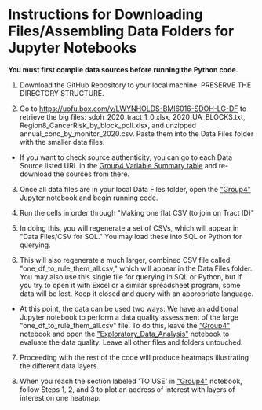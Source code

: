 # Instructions for Downloading Files/Assembling Data Folders for Jupyter Notebooks

**You must first compile data sources before running the Python code.** 

1. Download the GitHub Repository to your local machine. PRESERVE THE DIRECTORY STRUCTURE.

2. Go to https://uofu.box.com/v/LWYNHOLDS-BMI6016-SDOH-LG-DF to retrieve the big files: sdoh_2020_tract_1_0.xlsx, 2020_UA_BLOCKS.txt, Region8_CancerRisk_by_block_poll.xlsx, and unzipped annual_conc_by_monitor_2020.csv. Paste them into the Data Files folder with the smaller data files.
   
- If you want to check source authenticity, you can go to each Data Source listed URL in the [Group4 Variable Summary table](https://github.com/lwynholds/BMI6016_SDOH/blob/main/Final%20Deliverable/Group4%20Variable%20Summary.xlsx ) and re-download the sources from there. 

3. Once all data files are in your local Data Files folder, open the ["Group4" Jupyter notebook](https://github.com/lwynholds/BMI6016_SDOH/blob/main/Final%20Deliverable/Group4.ipynb ) and begin running code. 

4. Run the cells in order through "Making one flat CSV (to join on Tract ID)"

5. In doing this, you will regenerate a set of CSVs, which will appear in "Data Files/CSV for SQL." You may load these into SQL or Python for querying. 

6. This will also regenerate a much larger, combined CSV file called "one_df_to_rule_them_all.csv," which will appear in the Data Files folder. You may also use this single file for querying in SQL or Python, but if you try to open it with Excel or a similar spreadsheet program, some data will be lost. Keep it closed and query with an appropriate language. 

-  At this point, the data can be used two ways: We have an additional Jupyter notebook to perform a data quality assessment of the large "one_df_to_rule_them_all.csv" file. To do this, leave the ["Group4"](https://github.com/lwynholds/BMI6016_SDOH/blob/main/Final%20Deliverable/Group4.ipynb ) notebook and open the ["Exploratory_Data_Analysis"](https://github.com/lwynholds/BMI6016_SDOH/blob/main/Final%20Deliverable/Exploratory_data_analysis.ipynb) notebook to evaluate the data quality. Leave all other files and folders untouched. 

7. Proceeding with the rest of the code will produce heatmaps illustrating the different data layers. 

8. When you reach the section labeled 'TO USE' in ["Group4"](https://github.com/lwynholds/BMI6016_SDOH/blob/main/Final%20Deliverable/Group4.ipynb ) notebook, follow Steps 1, 2, and 3 to plot an address of interest with layers of interest on one heatmap. 
